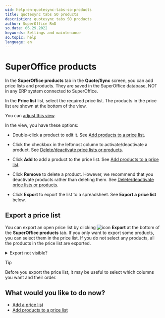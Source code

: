 ```yaml
---
uid: help-en-quotesync-tabs-so-products
title: quotesync tabs SO products
description: quotesync tabs SO products
author: SuperOffice RnD
so.date: 06.29.2022
keywords: Settings and maintenance
so.topic: help
language: en
---
```


# SuperOffice products

In the **SuperOffice products** tab in the **Quote/Sync** screen, you can add price lists and products. They are saved in the SuperOffice database, NOT in any ERP system connected to SuperOffice.

In the **Price list** list, select the required price list. The products in the price list are shown at the bottom of the view.

You can [adjust this view][6].

In the view, you have these options:

* Double-click a product to edit it. See [Add products to a price list][1].

* Click the checkbox in the leftmost column to activate/deactivate a product. See [Delete/deactivate price lists or products][3].

* Click **Add** to add a product to the price list. See [Add products to a price list][1].

* Click **Remove** to delete a product. However, we recommend that you deactivate products rather than deleting them. See [Delete/deactivate price lists or products][3].

* Click **Export** to export the list to a spreadsheet. See **Export a price list** below.

## Export a price list

You can export an open price list by clicking ![icon][img1] **Export** at the bottom of the **SuperOffice products** tab. If you only want to export some products, you can select them in the price list. If you do not select any products, all the products in the price list are exported.

<details><summary>Export not visible?</summary>

Either you do not have access rights to the export function (see [Roles][4]), or this preference is not enabled (see [Preferences][5]).
</details>

> [!TIP]
> Before you export the price list, it may be useful to select which columns you want and their order.

## What would you like to do now?

* [Add a price list][2]
* [Add products to a price list][1]

<!-- Referenced links -->
[1]: add-product-to-price-list.md
[2]: add-price-list.md
[3]: quote-delete-deactivate-price-list-or-product.md
[4]: ../../../../admin/user-management/learn/role/index.md
[5]: ../../../../admin/preferences/learn/index.md
[6]: ../../../../learn/getting-started/adjusting-views.md

<!-- Referenced images -->
[img1]: ../../../../../../common/icons/export.png
